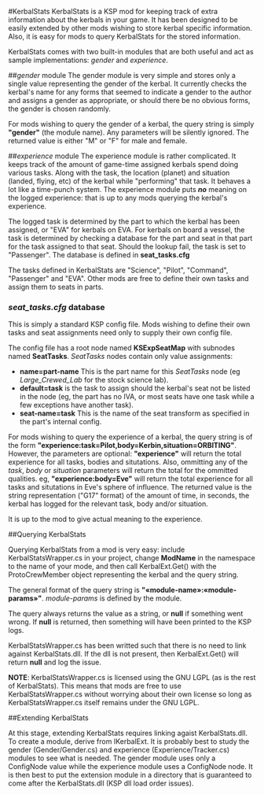 #KerbalStats
KerbalStats is a KSP mod for keeping track of extra information about the
kerbals in your game. It has been designed to be easily extended by other
mods wishing to store kerbal specific information. Also, it is easy for
mods to query KerbalStats for the stored information.

KerbalStats comes with two built-in modules that are both useful and act as
sample implementations: *gender* and *experience*.

##*gender* module
The gender module is very simple and stores only a single value
representing the gender of the kerbal. It currently checks the kerbal's
name for any forms that seemed to indicate a gender to the author and
assigns a gender as appropriate, or should there be no obvious forms, the
gender is chosen randomly.

For mods wishing to query the gender of a kerbal, the query string is
simply **"gender"** (the module name). Any parameters will be silently
ignored. The returned value is either "M" or "F" for male and female.

##*experience* module
The experience module is rather complicated. It keeps track of the amount
of game-time assigned kerbals spend doing various tasks. Along with the
task, the location (planet) and situation (landed, flying, etc) of the
kerbal while "performing" that task. It behaves a lot like a time-punch
system. The experience module puts ***no*** meaning on the logged
experience: that is up to any mods querying the kerbal's experience.

The logged task is determined by the part to which the kerbal has been
assigned, or "EVA" for kerbals on EVA. For kerbals on board a vessel, the
task is determined by checking a database for the part and seat in that
part for the task assigned to that seat. Should the lookup fail, the task
is set to "Passenger". The database is defined in **seat_tasks.cfg**

The tasks defined in KerbalStats are "Science", "Pilot", "Command",
"Passenger" and "EVA". Other mods are free to define their own tasks and
assign them to seats in parts.

### *seat_tasks.cfg* database
This is simply a standard KSP config file. Mods wishing to define their own
tasks and seat assignments need only to supply their own config file.

The config file has a root node named **KSExpSeatMap** with subnodes named
**SeatTasks**. *SeatTasks* nodes contain only value assignments:

* **name=part-name** This is the part name for this *SeatTasks* node (eg
  *Large_Crewed_Lab* for the stock science lab).
* **default=task** is the task to assign should the kerbal's seat not be
  listed in the node (eg, the part has no IVA, or most seats have one task
  while a few exceptions have another task).
* **seat-name=task** This is the name of the seat transform as specified in
  the part's internal config.

For mods wishing to query the experience of a kerbal, the query string is
of the form **"experience:task=Pilot,body=Kerbin,situation=ORBITING"**.
However, the parameters are optional: **"experience"** will return the
total experience for all tasks, bodies and situtations. Also, ommitting any
of the *task*, *body* or *situation* parameters will return the total for
the ommitted qualities. eg, **"experience:body=Eve"** will return the total
experience for all tasks and situtations in Eve's sphere of influence. The
returned value is the string representation ("G17" format) of the amount of
time, in seconds, the kerbal has logged for the relevant task, body and/or
situation.

It is up to the mod to give actual meaning to the experience.

##Querying KerbalStats

Querying KerbalStats from a mod is very easy: include KerbalStatsWrapper.cs
in your project, change **ModName** in the namespace to the name of your
mode, and then call KerbalExt.Get() with the ProtoCrewMember object
representing the kerbal and the query string.

The general format of the query string is
**"&laquo;module-name&raquo;:&laquo;module-params&raquo;"**.
*module-params* is defined by the module.

The query always returns the value as a string, or **null** if something
went wrong. If **null** is returned, then something will have been printed
to the KSP logs.

KerbalStatsWrapper.cs has been writted such that there is no need to link
against KerbalStats.dll. If the dll is not present, then KerbalExt.Get()
will return **null** and log the issue.

**NOTE**: KerbalStatsWrapper.cs is licensed using the GNU LGPL (as is the
rest of KerbalStats). This means that mods are free to use
KerbalStatsWrapper.cs without worrying about their own license so long as
KerbalStatsWrapper.cs itself remains under the GNU LGPL.

##Extending KerbalStats

At this stage, extending KerbalStats requires linking agaist
KerbalStats.dll. To create a module, derive from IKerbalExt. It is probably
best to study the gender (Gender/Gender.cs) and experience
(Experience/Tracker.cs) modules to see what is needed. The gender module
uses only a ConfigNode value while the experience module uses a ConfigNode
node. It is then best to put the extension module in a directory that is
guaranteed to come after the KerbalStats.dll (KSP dll load order issues).
